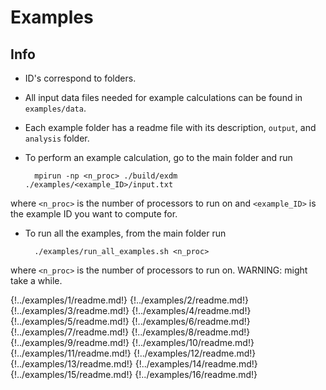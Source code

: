 # Examples

## Info

- ID's correspond to folders.

- All input data files needed for example calculations can be found in `examples/data`.

- Each example folder has a readme file with its description, `output`, and `analysis` folder. 

- To perform an example calculation, go to the main folder and run

        mpirun -np <n_proc> ./build/exdm ./examples/<example_ID>/input.txt

where `<n_proc>` is the number of processors to run on and `<example_ID>` is the example ID you want to compute for.

- To run all the examples, from the main folder run

        ./examples/run_all_examples.sh <n_proc>

where `<n_proc>` is the number of processors to run on. WARNING: might take a while.

{!../examples/1/readme.md!}
{!../examples/2/readme.md!}
{!../examples/3/readme.md!}
{!../examples/4/readme.md!}
{!../examples/5/readme.md!}
{!../examples/6/readme.md!}
{!../examples/7/readme.md!}
{!../examples/8/readme.md!}
{!../examples/9/readme.md!}
{!../examples/10/readme.md!}
{!../examples/11/readme.md!}
{!../examples/12/readme.md!}
{!../examples/13/readme.md!}
{!../examples/14/readme.md!}
{!../examples/15/readme.md!}
{!../examples/16/readme.md!}
